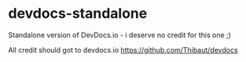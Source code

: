 # devdocs-standalone
Standalone version of DevDocs.io - i deserve no credit for this one ;)

All credit should got to devdocs.io
https://github.com/Thibaut/devdocs
